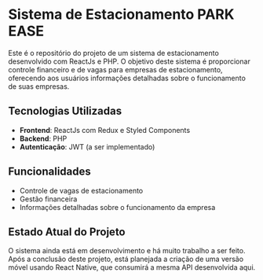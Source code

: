 # Sistema de Estacionamento PARK EASE

Este é o repositório do projeto de um sistema de estacionamento desenvolvido com ReactJs e PHP. O objetivo deste sistema é proporcionar controle financeiro e de vagas para empresas de estacionamento, oferecendo aos usuários informações detalhadas sobre o funcionamento de suas empresas.

## Tecnologias Utilizadas

- **Frontend**: ReactJs com Redux e Styled Components
- **Backend**: PHP
- **Autenticação**: JWT (a ser implementado)

## Funcionalidades

- Controle de vagas de estacionamento
- Gestão financeira
- Informações detalhadas sobre o funcionamento da empresa

## Estado Atual do Projeto

O sistema ainda está em desenvolvimento e há muito trabalho a ser feito. Após a conclusão deste projeto, está planejada a criação de uma versão móvel usando React Native, que consumirá a mesma API desenvolvida aqui.
